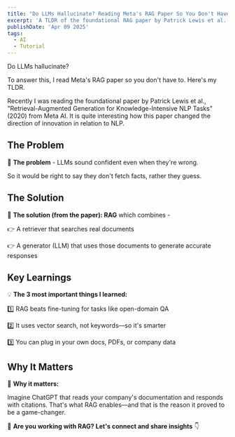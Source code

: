 ```yaml
---
title: "Do LLMs Hallucinate? Reading Meta's RAG Paper So You Don't Have To"
excerpt: 'A TLDR of the foundational RAG paper by Patrick Lewis et al. Exploring how Retrieval-Augmented Generation solves the hallucination problem in large language models by combining retrieval with generation.'
publishDate: 'Apr 09 2025'
tags:
  - AI
  - Tutorial
---
```


Do LLMs hallucinate? 

To answer this, I read Meta's RAG paper so you don't have to. Here's my TLDR.

Recently I was reading the foundational paper by Patrick Lewis et al., "Retrieval-Augmented Generation for Knowledge-Intensive NLP Tasks" (2020) from Meta AI. It is quite interesting how this paper changed the direction of innovation in relation to NLP.

## The Problem

📌 **The problem** - LLMs sound confident even when they're wrong.

So it would be right to say they don't fetch facts, rather they guess.

## The Solution

📌 **The solution (from the paper): RAG** which combines - 

👉 A retriever that searches real documents

👉 A generator (LLM) that uses those documents to generate accurate responses

## Key Learnings

💡 **The 3 most important things I learned:**

1️⃣ RAG beats fine-tuning for tasks like open-domain QA

2️⃣ It uses vector search, not keywords—so it's smarter

3️⃣ You can plug in your own docs, PDFs, or company data

## Why It Matters

📌 **Why it matters:**

Imagine ChatGPT that reads your company's documentation and responds with citations. That's what RAG enables—and that is the reason it proved to be a game-changer.

💬 **Are you working with RAG? Let's connect and share insights** 👇 